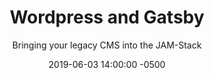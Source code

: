 ---
layout: post
title: "Wordpress and Gatsby"
subtitle: "Bringing your legacy CMS into the JAM-Stack"
date: 2019-06-03 14:00:00 -0500
categories: writing
tags: wordpress gatsby jamstack react javascript cms
excerpt: "..."
---